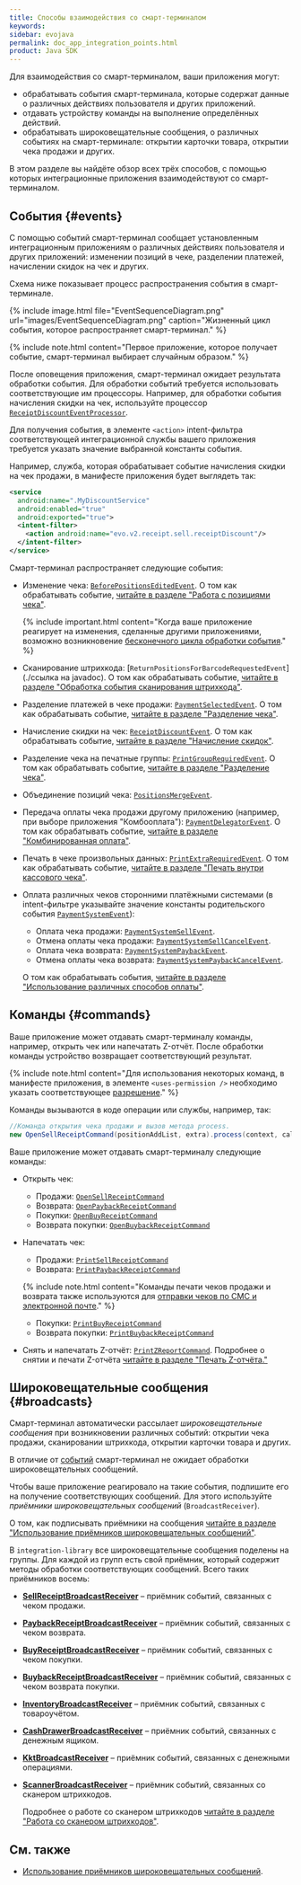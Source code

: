 ```yaml
---
title: Способы взаимодействия со смарт-терминалом
keywords:
sidebar: evojava
permalink: doc_app_integration_points.html
product: Java SDK
---
```


Для взаимодействия со смарт-терминалом, ваши приложения могут:

* обрабатывать события смарт-терминала, которые содержат данные о различных действиях пользователя и других приложений.
* отдавать устройству команды на выполнение определённых действий.
* обрабатывать широковещательные сообщения, о различных событиях на смарт-терминале: открытии карточки товара, открытии чека продажи и других.

В этом разделе вы найдёте обзор всех трёх способов, с помощью которых интеграционные приложения взаимодействуют со смарт-терминалом.

## События {#events}

С помощью событий смарт-терминал сообщает установленным интеграционным приложениям о различных действиях пользователя и других приложений: изменении позиций в чеке, разделении платежей, начислении скидок на чек и других.

Схема ниже показывает процесс распространения события в смарт-терминале.

{% include image.html file="EventSequenceDiagram.png" url="images/EventSequenceDiagram.png" caption="Жизненный цикл события, которое распространяет смарт-терминал." %}

{% include note.html content="Первое приложение, которое получает событие, смарт-терминал выбирает случайным образом." %}

После оповещения приложения, смарт-терминал ожидает результата обработки события. Для обработки событий требуется использовать соответствующие им процессоры. Например, для обработки события начисления скидки на чек, используйте процессор [`ReceiptDiscountEventProcessor`](./integration-library/ru/evotor/framework/core/action/event/receipt/discount/ReceiptDiscountEventProcessor.html).

Для получения события, в элементе `<action>` intent-фильтра соответствующей интеграционной службы вашего приложения требуется указать значение выбранной константы события.

Например, служба, которая обрабатывает событие начисления скидки на чек продажи, в манифесте приложения будет выглядеть так:

```xml
<service
  android:name=".MyDiscountService"
  android:enabled="true"
  android:exported="true">
  <intent-filter>
    <action android:name="evo.v2.receipt.sell.receiptDiscount"/>
  </intent-filter>
</service>
```


Смарт-терминал распространяет следующие события:

* Изменение чека: [`BeforePositionsEditedEvent`](./integration-library/ru/evotor/framework/core/action/event/receipt/before_positions_edited/BeforePositionsEditedEvent.html). О том как обрабатывать событие, [читайте в разделе "Работа с позициями чека"](./doc_java_receipt_interactions.html).

   {% include important.html content="Когда ваше приложение реагирует на изменения, сделанные другими приложениями, возможно возникновение [бесконечного цикла обработки события](./doc_java_receipt_interactions.html#BeforePositionsEditedEventLoop)." %}

* Сканирование штрихкода: [`ReturnPositionsForBarcodeRequestedEvent`](./ссылка на javadoc). О том как обрабатывать событие, [читайте в разделе "Обработка события сканирования штрихкода"](./doc_java_return_positions_for_barcode_requested.html).
* Разделение платежей в чеке продажи: [`PaymentSelectedEvent`](./integration-library/ru/evotor/framework/core/action/event/receipt/payment/PaymentSelectedEvent.html). О том как обрабатывать событие, [читайте в разделе "Разделение чека"](./doc_java_receipt_division.html).
* Начисление скидки на чек: [`ReceiptDiscountEvent`](./integration-library/ru/evotor/framework/core/action/event/receipt/discount/ReceiptDiscountEvent.html). О том как обрабатывать событие, [читайте в разделе "Начисление скидок"](./doc_java_discounts.html).
* Разделение чека на печатные группы: [`PrintGroupRequiredEvent`](./integration-library/ru/evotor/framework/core/action/event/receipt/print_group/PrintGroupRequiredEvent.html). О том как обрабатывать событие, [читайте в разделе "Разделение чека"](./doc_java_receipt_division.html).
* Объединение позиций чека: [`PositionsMergeEvent`](./integration-library/ru/evotor/framework/core/action/event/receipt/merges/PositionsMergeEvent.html).
* Передача оплаты чека продажи другому приложению (например, при выборе приложения "Комбооплата"): [`PaymentDelegatorEvent`](./integration-library/ru/evotor/framework/core/action/event/receipt/payment/combined/event/PaymentDelegatorEvent.html). О том как обрабатывать событие, [читайте в разделе "Комбинированная оплата"](./doc_java_combined_payment.html).
* Печать в чеке произвольных данных: [`PrintExtraRequiredEvent`](./integration-library/ru/evotor/framework/core/action/event/receipt/print_extra/PrintExtraRequiredEvent.html). О том как обрабатывать событие, [читайте в разделе "Печать внутри кассового чека"](./doc_java_receipt_print.html).
* Оплата различных чеков сторонними платёжными системами (в intent-фильтре указывайте значение константы родительского события [`PaymentSystemEvent`](./integration-library/ru/evotor/framework/core/action/event/receipt/payment/system/event/PaymentSystemEvent.html)):

   * Оплата чека продажи: [`PaymentSystemSellEvent`](./integration-library/ru/evotor/framework/core/action/event/receipt/payment/system/event/PaymentSystemSellEvent.html).
   * Отмена оплаты чека продажи: [`PaymentSystemSellCancelEvent`](./integration-library/ru/evotor/framework/core/action/event/receipt/payment/system/event/PaymentSystemSellCancelEvent.html).
   * Оплата чека возврата: [`PaymentSystemPaybackEvent`](./integration-library/ru/evotor/framework/core/action/event/receipt/payment/system/event/PaymentSystemPaybackEvent.html).
   * Отмена оплаты чека возврата: [`PaymentSystemPaybackCancelEvent`](./integration-library/ru/evotor/framework/core/action/event/receipt/payment/system/event/PaymentSystemPaybackCancelEvent.html).

   О том как обрабатывать события, [читайте в разделе "Использование различных способов оплаты"](./doc_java_payment_systems.html).

## Команды {#commands}

Ваше приложение может отдавать смарт-терминалу команды, например, открыть чек или напечатать Z-отчёт. После обработки команды устройство возвращает соответствующий результат.

{% include note.html content="Для использования некоторых команд, в манифесте приложения, в элементе `<uses-permission />` необходимо указать соответствующее [разрешение](./doc_java_app_manifest.html#permissions)." %}

Команды вызываются в коде операции или службы, например, так:

```java
//Команда открытия чека продажи и вызов метода process.
new OpenSellReceiptCommand(positionAddList, extra).process(context, callback);
```

Ваше приложение может отдавать смарт-терминалу следующие команды:

* Открыть чек:

   * Продажи: [`OpenSellReceiptCommand`](./integration-library/ru/evotor/framework/core/action/command/open_receipt_command/OpenSellReceiptCommand.html)
   * Возврата: [`OpenPaybackReceiptCommand`](./integration-library/ru/evotor/framework/core/action/command/open_receipt_command/OpenPaybackReceiptCommand.html)
   * Покупки: [`OpenBuyReceiptCommand`](./integration-library/ru/evotor/framework/core/action/command/open_receipt_command/OpenBuyReceiptCommand.html)
   * Возврата покупки: [`OpenBuybackReceiptCommand`](./integration-library/ru/evotor/framework/core/action/command/open_receipt_command/OpenBuybackReceiptCommand.html)

* Напечатать чек:

   * Продажи: [`PrintSellReceiptCommand`](./integration-library/ru/evotor/framework/core/action/command/print_receipt_command/PrintSellReceiptCommand.html)
   * Возврата: [`PrintPaybackReceiptCommand`](./integration-library/ru/evotor/framework/core/action/command/print_receipt_command/PrintPaybackReceiptCommand.html)

   {% include note.html content="Команды печати чеков продажи и возврата также используются для [отправки чеков по СМС и электронной почте](./doc_java_online_store_receipt.html)." %}

   * Покупки: [`PrintBuyReceiptCommand`](./integration-library/ru/evotor/framework/core/action/command/print_receipt_command/PrintBuyReceiptCommand.html)
   * Возврата покупки: [`PrintBuybackReceiptCommand`](./integration-library/ru/evotor/framework/core/action/command/print_receipt_command/PrintBuybackReceiptCommand.html)


* Снять и напечатать Z-отчёт: [`PrintZReportCommand`](./integration-library/ru/evotor/framework/core/action/command/print_z_report_command/PrintZReportCommand.html). Подробнее о снятии и печати Z-отчёта [читайте в разделе "Печать Z-отчёта."](./doc_java_z_report.html)

## Широковещательные сообщения {#broadcasts}

Смарт-терминал автоматически рассылает *широковещательные сообщения* при возникновении различных событий: открытии чека продажи, сканировании штрихкода, открытии карточки товара и других.

В отличие от [событий](./draft_doc_app_integration_points.html#events) смарт-терминал не ожидает обработки широковещательных сообщений.

Чтобы ваше приложение реагировало на такие события, подпишите его на получение соответствующих сообщений. Для этого используйте *приёмники широковещательных сообщений* (`BroadcastReceiver`).

О том, как подписывать приёмники на сообщения [читайте в разделе "Использование приёмников широковещательных сообщений"](./doc_java_broadcastreceiver.html).

В `integration-library` все широковещательные сообщения поделены на группы. Для каждой из групп есть свой приёмник, который содержит методы обработки соответствующих сообщений. Всего таких приёмников восемь:

* [**SellReceiptBroadcastReceiver**](./integration-library/ru/evotor/framework/core/action/broadcast/SellReceiptBroadcastReceiver.html) – приёмник событий, связанных с чеком продажи.
* [**PaybackReceiptBroadcastReceiver**](./integration-library/ru/evotor/framework/core/action/broadcast/PaybackReceiptBroadcastReceiver.html) – приёмник событий, связанных с чеком возврата.
* [**BuyReceiptBroadcastReceiver**](./integration-library/ru/evotor/framework/core/action/broadcast/BuyReceiptBroadcastReceiver.html) – приёмник событий, связанных с чеком покупки.
* [**BuybackReceiptBroadcastReceiver**](./integration-library/ru/evotor/framework/core/action/broadcast/BuybackReceiptBroadcastReceiver.html) – приёмник событий, связанных с чеком возврата покупки.
* [**InventoryBroadcastReceiver**](./integration-library/ru/evotor/framework/core/action/broadcast/InventoryBroadcastReceiver.html) – приёмник событий, связанных с товароучётом.
* [**CashDrawerBroadcastReceiver**](./integration-library/ru/evotor/framework/core/action/broadcast/CashDrawerBroadcastReceiver.html) – приёмник событий, связанных с денежным ящиком.
* [**KktBroadcastReceiver**](./integration-library/ru/evotor/framework/kkt/event/handler/receiver/KktBroadcastReceiver.html) – приёмник событий, связанных с денежными операциями.
* [**ScannerBroadcastReceiver**](./integration-library/ru/evotor/framework/core/action/broadcast/ScannerBroadcastReceiver.html) – приёмник событий, связанных со сканером штрихкодов.

  Подробнее о работе со сканером штрихкодов [читайте в разделе "Работа со сканером штрихкодов"](./doc_java_barcode_scanner.html).


## См. также

<!-- TODO * [Интеграционные компоненты](./); -->
* [Использование приёмников широковещательных сообщений](./doc_java_broadcastreceiver.html).
